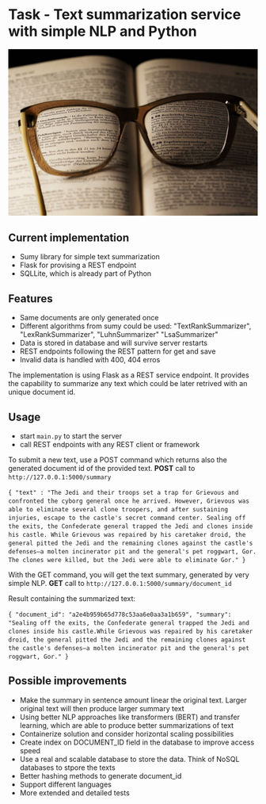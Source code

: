 # Task - Text summarization service with simple NLP and Python
![](image/book.jpg)
## Current implementation
- Sumy library for simple text summarization
- Flask for provising a REST endpoint
- SQLLite, which is already part of Python

## Features
- Same documents are only generated once
- Different algorithms from sumy could be used:  "TextRankSummarizer", "LexRankSummarizer", "LuhnSummarizer" "LsaSummarizer"
- Data is stored in database and will survive server restarts
- REST endpoints following the REST pattern for get and save
- Invalid data is handled with 400, 404 erros

The implementation is using Flask as a REST service endpoint. It provides the capability to summarize any text
which could be later retrived with an unique document id.

## Usage
- start `main.py` to start the server
- call REST endpoints with any REST client or framework 

To submit a new text, use a POST command which returns also the generated document id of the provided text.
**POST**
call to `http://127.0.0.1:5000/summary`

`{
    "text" : "The Jedi and their troops set a trap for Grievous and confronted the cyborg general once he arrived. However, Grievous was able to eliminate several clone troopers, and after sustaining injuries, escape to the castle's secret command center. Sealing off the exits, the Confederate general trapped the Jedi and clones inside his castle. While Grievous was repaired by his caretaker droid, the general pitted the Jedi and the remaining clones against the castle's defenses—a molten incinerator pit and the general's pet roggwart, Gor. The clones were killed, but the Jedi were able to eliminate Gor."
}`

With the GET command, you will get the text summary, generated by very simple NLP.
**GET**
call to `http://127.0.0.1:5000/summary/document_id`

Result containing the summarized text:

`{
    "document_id": "a2e4b959b65d778c53aa6e0aa3a1b659",
    "summary": "Sealing off the exits, the Confederate general trapped the Jedi and clones inside his castle.While Grievous was repaired by his caretaker droid, the general pitted the Jedi and the remaining clones against the castle's defenses—a molten incinerator pit and the general's pet roggwart, Gor."
}`

## Possible improvements
- Make the summary in sentence amount linear the original text. Larger original text will then produce larger summary text
- Using better NLP approaches like transformers (BERT) and transfer learning, which are able to produce better summarizations of text
- Containerize solution and consider horizontal scaling possibilities
- Create index on DOCUMENT_ID field in the database to improve access speed
- Use a real and scalable database to store the data. Think of NoSQL databases to stpore the texts
- Better hashing methods to generate document_id
- Support different languages
- More extended and detailed tests